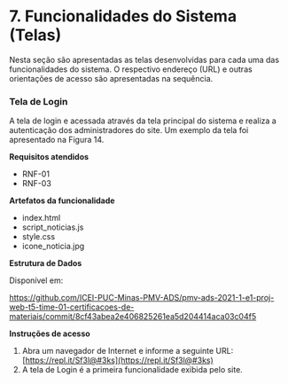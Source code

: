 #
# 7. Funcionalidades do Sistema (Telas)

Nesta seção são apresentadas as telas desenvolvidas para cada uma das funcionalidades do sistema. O respectivo endereço (URL) e outras orientações de acesso são apresentadas na sequência.

### Tela de Login

A tela de login e acessada através da tela principal do sistema e realiza a autenticação dos administradores do site. Um exemplo da tela foi apresentado na Figura 14.

**Requisitos atendidos**

- RNF-01
- RNF-03

**Artefatos da funcionalidade**

- index.html
- script\_noticias.js
- style.css
- icone\_noticia.jpg

**Estrutura de Dados**

Disponível em:

https://github.com/ICEI-PUC-Minas-PMV-ADS/pmv-ads-2021-1-e1-proj-web-t5-time-01-certificacoes-de-materiais/commit/8cf43abea2e406825261ea5d204414aca03c04f5

**Instruções de acesso**

1. Abra um navegador de Internet e informe a seguinte URL:[https://repl.it/Sf3l@#3ks](https://repl.it/Sf3l@#3ks)
2. A tela de Login é a primeira funcionalidade exibida pelo site.
